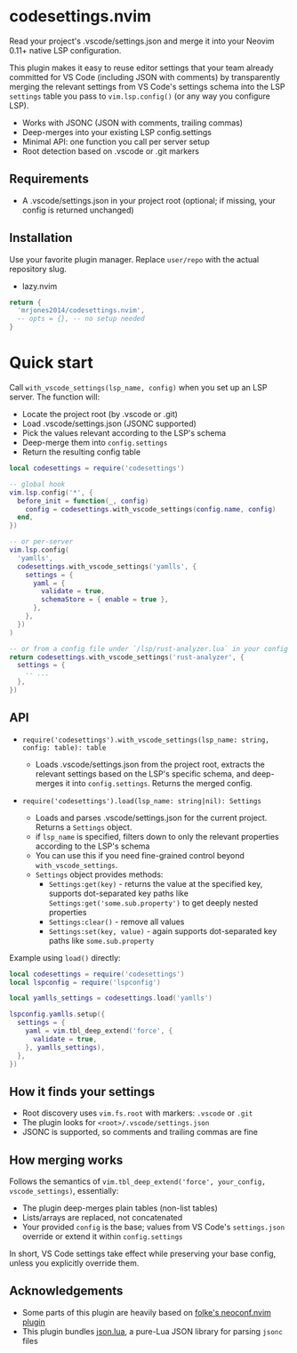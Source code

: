 # codesettings.nvim

Read your project's .vscode/settings.json and merge it into your Neovim 0.11+ native LSP configuration.

This plugin makes it easy to reuse editor settings that your team already committed for VS Code (including
JSON with comments) by transparently merging the relevant settings from VS Code's settings schema into the
LSP `settings` table you pass to `vim.lsp.config()` (or any way you configure LSP).

- Works with JSONC (JSON with comments, trailing commas)
- Deep-merges into your existing LSP config.settings
- Minimal API: one function you call per server setup
- Root detection based on .vscode or .git markers

## Requirements

- A .vscode/settings.json in your project root (optional; if missing, your config is returned unchanged)

## Installation

Use your favorite plugin manager. Replace `user/repo` with the actual repository slug.

- lazy.nvim

```lua
return {
  'mrjones2014/codesettings.nvim',
  -- opts = {}, -- no setup needed
}
```

# Quick start

Call `with_vscode_settings(lsp_name, config)` when you set up an LSP server. The function will:

- Locate the project root (by .vscode or .git)
- Load .vscode/settings.json (JSONC supported)
- Pick the values relevant according to the LSP's schema
- Deep-merge them into `config.settings`
- Return the resulting config table

```lua
local codesettings = require('codesettings')

-- global hook
vim.lsp.config('*', {
  before_init = function(_, config)
    config = codesettings.with_vscode_settings(config.name, config)
  end,
})

-- or per-server
vim.lsp.config(
  'yamlls',
  codesettings.with_vscode_settings('yamlls', {
    settings = {
      yaml = {
        validate = true,
        schemaStore = { enable = true },
      },
    },
  })
)

-- or from a config file under `/lsp/rust-analyzer.lua` in your config directory
return codesettings.with_vscode_settings('rust-analyzer', {
  settings = {
    -- ...
  },
})
```

## API

- `require('codesettings').with_vscode_settings(lsp_name: string, config: table): table`

  - Loads .vscode/settings.json from the project root, extracts the relevant settings based on the LSP's specific schema, and deep-merges it into `config.settings`. Returns the merged config.

- `require('codesettings').load(lsp_name: string|nil): Settings`
  - Loads and parses .vscode/settings.json for the current project. Returns a `Settings` object.
  - if `lsp_name` is specified, filters down to only the relevant properties according to the LSP's schema
  - You can use this if you need fine-grained control beyond `with_vscode_settings`.
  - `Settings` object provides methods:
    - `Settings:get(key)` - returns the value at the specified key, supports dot-separated key paths like `Settings:get('some.sub.property')` to get deeply nested properties
    - `Settings:clear()` - remove all values
    - `Settings:set(key, value)` - again supports dot-separated key paths like `some.sub.property`

Example using `load()` directly:

```lua
local codesettings = require('codesettings')
local lspconfig = require('lspconfig')

local yamlls_settings = codesettings.load('yamlls')

lspconfig.yamlls.setup({
  settings = {
    yaml = vim.tbl_deep_extend('force', {
      validate = true,
    }, yamlls_settings),
  },
})
```

## How it finds your settings

- Root discovery uses `vim.fs.root` with markers: `.vscode` or `.git`
- The plugin looks for `<root>/.vscode/settings.json`
- JSONC is supported, so comments and trailing commas are fine

## How merging works

Follows the semantics of `vim.tbl_deep_extend('force', your_config, vscode_settings)`, essentially:

- The plugin deep-merges plain tables (non-list tables)
- Lists/arrays are replaced, not concatenated
- Your provided `config` is the base; values from VS Code's `settings.json` override or extend it within `config.settings`

In short, VS Code settings take effect while preserving your base config, unless you explicitly override them.

## Acknowledgements

- Some parts of this plugin are heavily based on [folke's neoconf.nvim plugin](https://github.com/folke/neoconf.nvim)
- This plugin bundles [json.lua](https://github.com/actboy168/json.lua), a pure-Lua JSON library for parsing `jsonc` files

